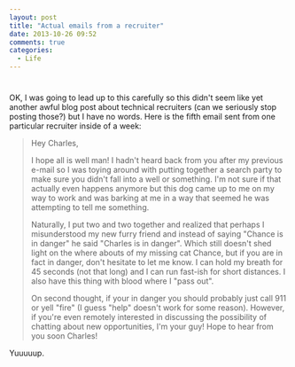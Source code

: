 ```yaml
---
layout: post
title: "Actual emails from a recruiter"
date: 2013-10-26 09:52
comments: true
categories: 
  - Life
---
```

# 

OK, I was going to lead up to this carefully so this didn't seem like yet
another awful blog post about technical recruiters (can we seriously stop
posting those?) but I have no words. Here is the fifth email sent from one
particular recruiter inside of a week:

> Hey Charles,
> 
> I hope all is well man!  I hadn't heard back from you after my previous
> e-mail so I was toying around with putting together a search party to make
> sure you didn't fall into a well or something.  I'm not sure if that actually
> even happens anymore but this dog came up to me on my way to work and was
> barking at me in a way that seemed he was attempting to tell me something.
> 
> Naturally, I put two and two together and realized that perhaps I
> misunderstood my new furry friend and instead of saying "Chance is in danger"
> he said "Charles is in danger".  Which still doesn't shed light on the where
> abouts of my missing cat Chance, but if you are in fact in danger, don't
> hesitate to let me know.  I can hold my breath for 45 seconds (not that long)
> and I can run fast-ish for short distances.  I also have this thing with
> blood where I "pass out".
> 
> On second thought, if your in danger you should probably just call 911 or
> yell "fire" (I guess "help" doesn't work for some reason).  However, if
> you're even remotely interested in discussing the possibility of chatting
> about new opportunities, I'm your guy!  Hope to hear from you soon Charles!

Yuuuuup.


